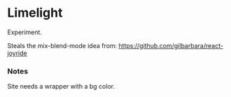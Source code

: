 # Limelight

Experiment.

Steals the mix-blend-mode idea from:
https://github.com/gilbarbara/react-joyride

### Notes
Site needs a wrapper with a bg color.